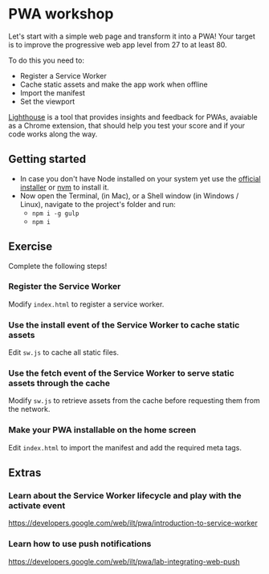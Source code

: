 # PWA workshop

Let's start with a simple web page and transform it into a PWA! Your target is to improve the progressive web app level from 27 to at least 80.

To do this you need to:

- Register a Service Worker
- Cache static assets and make the app work when offline
- Import the manifest
- Set the viewport

[Lighthouse](https://developers.google.com/web/tools/lighthouse/) is a tool that provides insights and feedback for PWAs, avaiable as a Chrome extension, that should help you test your score and if your code works along the way.

## Getting started

- In case you don't have Node installed on your system yet use the [official installer](https://nodejs.org/en/download/) or [nvm](https://github.com/creationix/nvm) to install it.
- Now open the Terminal, (in Mac), or a Shell window (in Windows / Linux), navigate to the project's folder and run:
  - `npm i -g gulp`
  - `npm i`

## Exercise

Complete the following steps!

### Register the Service Worker

Modify `index.html` to register a service worker.

### Use the install event of the Service Worker to cache static assets

Edit `sw.js` to cache all static files.

### Use the fetch event of the Service Worker to serve static assets through the cache

Modify `sw.js` to retrieve assets from the cache before requesting them from the network.

### Make your PWA installable on the home screen

Edit `index.html` to import the manifest and add the required meta tags.

## Extras

### Learn about the Service Worker lifecycle and play with the activate event

https://developers.google.com/web/ilt/pwa/introduction-to-service-worker

### Learn how to use push notifications

https://developers.google.com/web/ilt/pwa/lab-integrating-web-push
